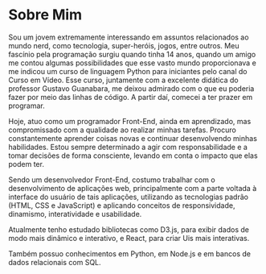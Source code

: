 # Sobre Mim

Sou um jovem extremamente interessando em assuntos relacionados ao mundo nerd, como tecnologia, super-heróis, jogos, entre outros. Meu fascínio pela programação surgiu quando tinha 14 anos, quando um amigo me contou algumas possibilidades que esse vasto mundo proporcionava e me indicou um curso de linguagem Python para iniciantes pelo canal do Curso em Vídeo. Esse curso, juntamente com a excelente didática do professor Gustavo Guanabara, me deixou admirado com o que eu poderia fazer por meio das linhas de código. A partir daí, comecei a ter prazer em programar.

Hoje, atuo como um programador Front-End, ainda em aprendizado, mas compromissado com a qualidade ao realizar minhas tarefas. Procuro constantemente aprender coisas novas e continuar desenvolvendo minhas habilidades. Estou sempre determinado a agir com responsabilidade e a tomar decisões de forma consciente, levando em conta o impacto que elas podem ter.

Sendo um desenvolvedor Front-End, costumo trabalhar com o desenvolvimento de aplicações web, principalmente com a parte voltada à interface do usuário de tais aplicações, utilizando as tecnologias padrão (HTML, CSS e JavaScript) e aplicando conceitos de responsividade, dinamismo, interatividade e usabilidade.

Atualmente tenho estudado bibliotecas como D3.js, para exibir dados de modo mais dinâmico e interativo, e React, para criar Uis mais interativas.

Também possuo conhecimentos em Python, em Node.js e em bancos de dados relacionais com SQL.
